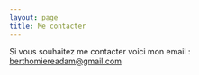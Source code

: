 ```yaml
---
layout: page
title: Me contacter
---
```


Si vous souhaitez me contacter voici mon email : <berthomiereadam@gmail.com>
